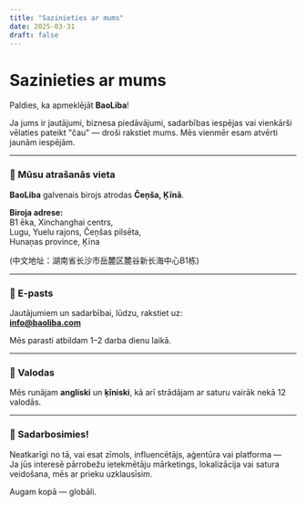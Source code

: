 ```yaml
---
title: "Sazinieties ar mums"
date: 2025-03-31
draft: false
---
```


# Sazinieties ar mums

Paldies, ka apmeklējāt **BaoLiba**!

Ja jums ir jautājumi, biznesa piedāvājumi, sadarbības iespējas vai vienkārši vēlaties pateikt "čau" — droši rakstiet mums. Mēs vienmēr esam atvērti jaunām iespējām.

---

### 📍 Mūsu atrašanās vieta  
**BaoLiba** galvenais birojs atrodas **Čeņša, Ķīnā**.

**Biroja adrese:**  
B1 ēka, Xinchanghai centrs,  
Lugu, Yuelu rajons, Čeņšas pilsēta,  
Hunaņas province, Ķīna

(中文地址：湖南省长沙市岳麓区麓谷新长海中心B1栋)

---

### 📧 E-pasts  
Jautājumiem un sadarbībai, lūdzu, rakstiet uz:  
**info@baoliba.com**

Mēs parasti atbildam 1–2 darba dienu laikā.

---

### 💬 Valodas  
Mēs runājam **angliski** un **ķīniski**, kā arī strādājam ar saturu vairāk nekā 12 valodās.

---

### 📢 Sadarbosimies!  
Neatkarīgi no tā, vai esat zīmols, influencētājs, aģentūra vai platforma —  
Ja jūs interesē pārrobežu ietekmētāju mārketings, lokalizācija vai satura veidošana, mēs ar prieku uzklausīsim.

Augam kopā — globāli.
